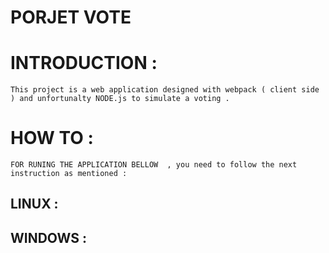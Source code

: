 # PORJET VOTE 

# INTRODUCTION :    
    This project is a web application designed with webpack ( client side ) and unfortunalty NODE.js to simulate a voting .

# HOW TO :
    FOR RUNING THE APPLICATION BELLOW  , you need to follow the next instruction as mentioned :

## LINUX :






## WINDOWS :

